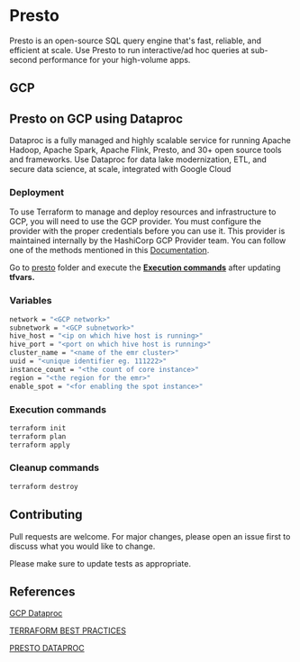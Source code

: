 
# Presto

Presto is an open-source SQL query engine that's fast, reliable, and efficient at scale. Use Presto to run interactive/ad hoc queries at sub-second performance for your high-volume apps.

## GCP

## Presto on GCP using Dataproc
Dataproc is a fully managed and highly scalable service for running Apache Hadoop, Apache Spark, Apache Flink, Presto, and 30+ open source tools and frameworks. Use Dataproc for data lake modernization, ETL, and secure data science, at scale, integrated with Google Cloud


### Deployment
To use Terraform to manage and deploy resources and infrastructure to GCP, you will need to use the GCP provider. You must configure the provider with the proper credentials before you can use it. This provider is maintained internally by the HashiCorp GCP Provider team. You can follow one of the methods mentioned in this [Documentation](https://registry.terraform.io/providers/hashicorp/google/latest/docs/guides/provider_reference).

Go to [presto](https://github.com/e6x-labs/e6-oss-community/tree/main/presto/gcp/presto_dataproc/) folder and execute the [**Execution commands**](#execution-commands) after updating **tfvars.**

### Variables
```bash
network = "<GCP network>"
subnetwork = "<GCP subnetwork>"
hive_host = "<ip on which hive host is running>"
hive_port = "<port on which hive host is running>"
cluster_name = "<name of the emr cluster>"
uuid = "<unique identifier eg. 111222>"
instance_count = "<the count of core instance>"
region = "<the region for the emr>"
enable_spot = "<for enabling the spot instance>"

```

### Execution commands
```bash
terraform init
terraform plan 
terraform apply
```
### Cleanup commands
```bash
terraform destroy 
```

## Contributing

Pull requests are welcome. For major changes, please open an issue first
to discuss what you would like to change.

Please make sure to update tests as appropriate.

## References

[GCP Dataproc](https://cloud.google.com/dataproc)

[TERRAFORM BEST PRACTICES](https://cloud.google.com/docs/terraform/best-practices-for-terraform)

[PRESTO DATAPROC](https://cloud.google.com/dataproc/docs/tutorials/presto-dataproc)
